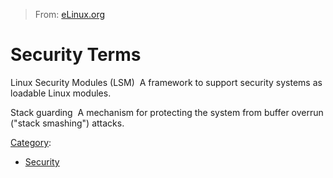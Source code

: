 > From: [eLinux.org](http://eLinux.org/Security_Terms "http://eLinux.org/Security_Terms")


# Security Terms



 Linux Security Modules (LSM) 
A framework to support security systems as loadable Linux modules.

 Stack guarding 
A mechanism for protecting the system from buffer overrun ("stack
smashing") attacks.


[Category](http://eLinux.org/Special:Categories "Special:Categories"):

-   [Security](http://eLinux.org/Category:Security "Category:Security")

